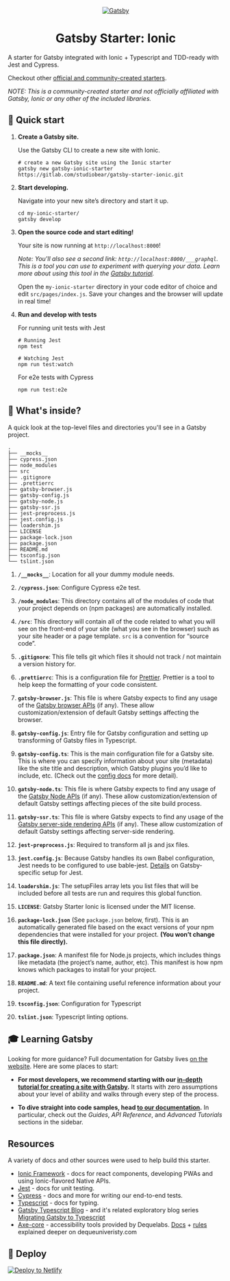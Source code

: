 <p align="center">
  <a href="https://www.gatsbyjs.org">
    <img alt="Gatsby" src="https://ionicframeworkcom.cdn.prismic.io/ionicframeworkcom/c7ef26d1ee42fbd72c4a44fd76db6234cc889dfd_ionic-vs-react-native.png" />
  </a>
</p>
<h1 align="center">
  Gatsby Starter: Ionic
</h1>

A starter for Gatsby integrated with Ionic + Typescript and TDD-ready with Jest and Cypress.

Checkout other [official and community-created starters](https://www.gatsbyjs.org/docs/gatsby-starters/).

_NOTE: This is a community-created starter and not officially affiliated with Gatsby, Ionic or any other of the included libraries._

## 🚀 Quick start

1.  **Create a Gatsby site.**

    Use the Gatsby CLI to create a new site with Ionic.

    ```shell
    # create a new Gatsby site using the Ionic starter
    gatsby new gatsby-ionic-starter https://gitlab.com/studiobear/gatsby-starter-ionic.git
    ```

1.  **Start developing.**

    Navigate into your new site’s directory and start it up.

    ```shell
    cd my-ionic-starter/
    gatsby develop
    ```

1.  **Open the source code and start editing!**

    Your site is now running at `http://localhost:8000`!

    _Note: You'll also see a second link: _`http://localhost:8000/___graphql`_. This is a tool you can use to experiment with querying your data. Learn more about using this tool in the [Gatsby tutorial](https://www.gatsbyjs.org/tutorial/part-five/#introducing-graphiql)._

    Open the `my-ionic-starter` directory in your code editor of choice and edit `src/pages/index.js`. Save your changes and the browser will update in real time!

1.  **Run and develop with tests**

    For running unit tests with Jest

    ```shell
    # Running Jest
    npm test

    # Watching Jest
    npm run test:watch
    ```

    For e2e tests with Cypress

    ```
    npm run test:e2e
    ```

## 🧐 What's inside?

A quick look at the top-level files and directories you'll see in a Gatsby project.

    .
    ├── __mocks__
    ├── cypress.json
    ├── node_modules
    ├── src
    ├── .gitignore
    ├── .prettierrc
    ├── gatsby-browser.js
    ├── gatsby-config.js
    ├── gatsby-node.js
    ├── gatsby-ssr.js
    ├── jest-preprocess.js
    ├── jest.config.js
    ├── loadershim.js
    ├── LICENSE
    ├── package-lock.json
    ├── package.json
    ├── README.md
    ├── tsconfig.json
    └── tslint.json

1.  **`/__mocks__`**: Location for all your dummy module needs.

2.  **`/cypress.json`**: Configure Cypress e2e test.

3.  **`/node_modules`**: This directory contains all of the modules of code that your project depends on (npm packages) are automatically installed.

4.  **`/src`**: This directory will contain all of the code related to what you will see on the front-end of your site (what you see in the browser) such as your site header or a page template. `src` is a convention for “source code”.

5.  **`.gitignore`**: This file tells git which files it should not track / not maintain a version history for.

6.  **`.prettierrc`**: This is a configuration file for [Prettier](https://prettier.io/). Prettier is a tool to help keep the formatting of your code consistent.

7.  **`gatsby-browser.js`**: This file is where Gatsby expects to find any usage of the [Gatsby browser APIs](https://www.gatsbyjs.org/docs/browser-apis/) (if any). These allow customization/extension of default Gatsby settings affecting the browser.

8.  **`gatsby-config.js`**: Entry file for Gatsby configuration and setting up transforming of Gatsby files in Typescript.

9.  **`gatsby-config.ts`**: This is the main configuration file for a Gatsby site. This is where you can specify information about your site (metadata) like the site title and description, which Gatsby plugins you’d like to include, etc. (Check out the [config docs](https://www.gatsbyjs.org/docs/gatsby-config/) for more detail).

10. **`gatsby-node.ts`**: This file is where Gatsby expects to find any usage of the [Gatsby Node APIs](https://www.gatsbyjs.org/docs/node-apis/) (if any). These allow customization/extension of default Gatsby settings affecting pieces of the site build process.

11. **`gatsby-ssr.ts`**: This file is where Gatsby expects to find any usage of the [Gatsby server-side rendering APIs](https://www.gatsbyjs.org/docs/ssr-apis/) (if any). These allow customization of default Gatsby settings affecting server-side rendering.

12. **`jest-preprocess.js`**: Required to transform all js and jsx files.

13. **`jest.config.js`**: Because Gatsby handles its own Babel configuration, Jest needs to be configured to use bable-jest. [Details](https://www.gatsbyjs.org/docs/unit-testing/#2-creating-a-configuration-file-for-jest) on Gatsby-specific setup for Jest.

14. **`loadershim.js`**: The setupFiles array lets you list files that will be included before all tests are run and requires this global function.

15. **`LICENSE`**: Gatsby Starter Ionic is licensed under the MIT license.

16. **`package-lock.json`** (See `package.json` below, first). This is an automatically generated file based on the exact versions of your npm dependencies that were installed for your project. **(You won’t change this file directly).**

17. **`package.json`**: A manifest file for Node.js projects, which includes things like metadata (the project’s name, author, etc). This manifest is how npm knows which packages to install for your project.

18. **`README.md`**: A text file containing useful reference information about your project.

19. **`tsconfig.json`**: Configuration for Typescript

20. **`tslint.json`**: Typescript linting options.

## 🎓 Learning Gatsby

Looking for more guidance? Full documentation for Gatsby lives [on the website](https://www.gatsbyjs.org/). Here are some places to start:

- **For most developers, we recommend starting with our [in-depth tutorial for creating a site with Gatsby](https://www.gatsbyjs.org/tutorial/).** It starts with zero assumptions about your level of ability and walks through every step of the process.

- **To dive straight into code samples, head [to our documentation](https://www.gatsbyjs.org/docs/).** In particular, check out the _Guides_, _API Reference_, and _Advanced Tutorials_ sections in the sidebar.

## Resources

A variety of docs and other sources were used to help build this starter.

- [Ionic Framework](https://ionicframework.com/docs/) - docs for react components, developing PWAs and using Ionic-flavored Native APIs.
- [Jest](https://jestjs.io/docs/en/getting-started) - docs for unit testing.
- [Cypress](https://docs.cypress.io/guides/getting-started/writing-your-first-test.html#Add-a-test-file) - docs and more for writing our end-to-end tests.
- [Typescript](https://www.typescriptlang.org/docs/home.html) - docs for typing.
- [Gatsby Typescript Blog](https://github.com/assainov/gatsby-extensive-starter-typescript) - and it's related exploratory blog series [Migrating Gatsby to Typescript](https://www.extensive.one/migrating-gatsby-to-typescript-introduction/)
- [Axe-core](https://github.com/dequelabs/axe-core) - accessibility tools provided by Dequelabs. [Docs](https://github.com/dequelabs/axe-core/tree/develop/doc) + [rules](https://dequeuniversity.com/rules/axe/3.4) explained deeper on dequeuniveristy.com

## 💫 Deploy

[![Deploy to Netlify](https://www.netlify.com/img/deploy/button.svg)](https://app.netlify.com/start/deploy?repository=https://gitlab.com/studiobear/gatsby-starter-ionic.git)
